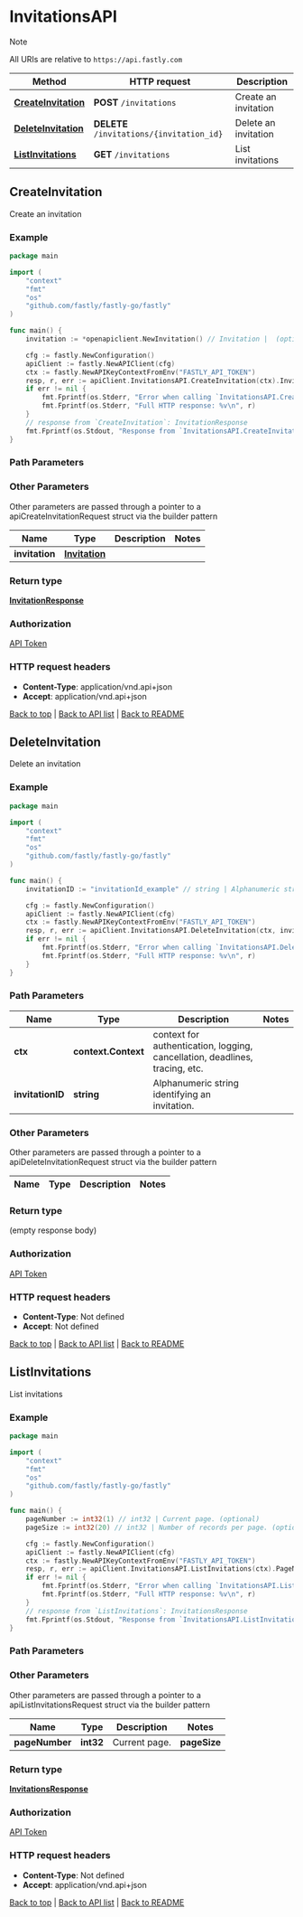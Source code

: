 # InvitationsAPI

> [!NOTE]
> All URIs are relative to `https://api.fastly.com`

Method | HTTP request | Description
------------- | ------------- | -------------
[**CreateInvitation**](InvitationsAPI.md#CreateInvitation) | **POST** `/invitations` | Create an invitation
[**DeleteInvitation**](InvitationsAPI.md#DeleteInvitation) | **DELETE** `/invitations/{invitation_id}` | Delete an invitation
[**ListInvitations**](InvitationsAPI.md#ListInvitations) | **GET** `/invitations` | List invitations



## CreateInvitation

Create an invitation



### Example

```go
package main

import (
    "context"
    "fmt"
    "os"
    "github.com/fastly/fastly-go/fastly"
)

func main() {
    invitation := *openapiclient.NewInvitation() // Invitation |  (optional)

    cfg := fastly.NewConfiguration()
    apiClient := fastly.NewAPIClient(cfg)
    ctx := fastly.NewAPIKeyContextFromEnv("FASTLY_API_TOKEN")
    resp, r, err := apiClient.InvitationsAPI.CreateInvitation(ctx).Invitation(invitation).Execute()
    if err != nil {
        fmt.Fprintf(os.Stderr, "Error when calling `InvitationsAPI.CreateInvitation`: %v\n", err)
        fmt.Fprintf(os.Stderr, "Full HTTP response: %v\n", r)
    }
    // response from `CreateInvitation`: InvitationResponse
    fmt.Fprintf(os.Stdout, "Response from `InvitationsAPI.CreateInvitation`: %v\n", resp)
}
```

### Path Parameters



### Other Parameters

Other parameters are passed through a pointer to a apiCreateInvitationRequest struct via the builder pattern


Name | Type | Description  | Notes
------------- | ------------- | ------------- | -------------
 **invitation** | [**Invitation**](Invitation.md) |  | 

### Return type

[**InvitationResponse**](InvitationResponse.md)

### Authorization

[API Token](https://www.fastly.com/documentation/reference/api/#authentication)

### HTTP request headers

- **Content-Type**: application/vnd.api+json
- **Accept**: application/vnd.api+json

[Back to top](#) | [Back to API list](../README.md#documentation-for-api-endpoints) | [Back to README](../README.md)


## DeleteInvitation

Delete an invitation



### Example

```go
package main

import (
    "context"
    "fmt"
    "os"
    "github.com/fastly/fastly-go/fastly"
)

func main() {
    invitationID := "invitationId_example" // string | Alphanumeric string identifying an invitation.

    cfg := fastly.NewConfiguration()
    apiClient := fastly.NewAPIClient(cfg)
    ctx := fastly.NewAPIKeyContextFromEnv("FASTLY_API_TOKEN")
    resp, r, err := apiClient.InvitationsAPI.DeleteInvitation(ctx, invitationID).Execute()
    if err != nil {
        fmt.Fprintf(os.Stderr, "Error when calling `InvitationsAPI.DeleteInvitation`: %v\n", err)
        fmt.Fprintf(os.Stderr, "Full HTTP response: %v\n", r)
    }
}
```

### Path Parameters


Name | Type | Description  | Notes
------------- | ------------- | ------------- | -------------
**ctx** | **context.Context** | context for authentication, logging, cancellation, deadlines, tracing, etc.
**invitationID** | **string** | Alphanumeric string identifying an invitation. | 

### Other Parameters

Other parameters are passed through a pointer to a apiDeleteInvitationRequest struct via the builder pattern


Name | Type | Description  | Notes
------------- | ------------- | ------------- | -------------


### Return type

 (empty response body)

### Authorization

[API Token](https://www.fastly.com/documentation/reference/api/#authentication)

### HTTP request headers

- **Content-Type**: Not defined
- **Accept**: Not defined

[Back to top](#) | [Back to API list](../README.md#documentation-for-api-endpoints) | [Back to README](../README.md)


## ListInvitations

List invitations



### Example

```go
package main

import (
    "context"
    "fmt"
    "os"
    "github.com/fastly/fastly-go/fastly"
)

func main() {
    pageNumber := int32(1) // int32 | Current page. (optional)
    pageSize := int32(20) // int32 | Number of records per page. (optional) (default to 20)

    cfg := fastly.NewConfiguration()
    apiClient := fastly.NewAPIClient(cfg)
    ctx := fastly.NewAPIKeyContextFromEnv("FASTLY_API_TOKEN")
    resp, r, err := apiClient.InvitationsAPI.ListInvitations(ctx).PageNumber(pageNumber).PageSize(pageSize).Execute()
    if err != nil {
        fmt.Fprintf(os.Stderr, "Error when calling `InvitationsAPI.ListInvitations`: %v\n", err)
        fmt.Fprintf(os.Stderr, "Full HTTP response: %v\n", r)
    }
    // response from `ListInvitations`: InvitationsResponse
    fmt.Fprintf(os.Stdout, "Response from `InvitationsAPI.ListInvitations`: %v\n", resp)
}
```

### Path Parameters



### Other Parameters

Other parameters are passed through a pointer to a apiListInvitationsRequest struct via the builder pattern


Name | Type | Description  | Notes
------------- | ------------- | ------------- | -------------
 **pageNumber** | **int32** | Current page. |  **pageSize** | **int32** | Number of records per page. | [default to 20]

### Return type

[**InvitationsResponse**](InvitationsResponse.md)

### Authorization

[API Token](https://www.fastly.com/documentation/reference/api/#authentication)

### HTTP request headers

- **Content-Type**: Not defined
- **Accept**: application/vnd.api+json

[Back to top](#) | [Back to API list](../README.md#documentation-for-api-endpoints) | [Back to README](../README.md)

